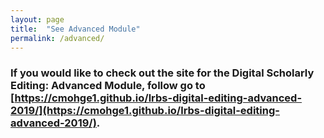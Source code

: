 ```yaml
---
layout: page
title:  "See Advanced Module"
permalink: /advanced/
---
```


### If you would like to check out the site for the Digital Scholarly Editing: Advanced Module, follow go to [https://cmohge1.github.io/lrbs-digital-editing-advanced-2019/](https://cmohge1.github.io/lrbs-digital-editing-advanced-2019/).

